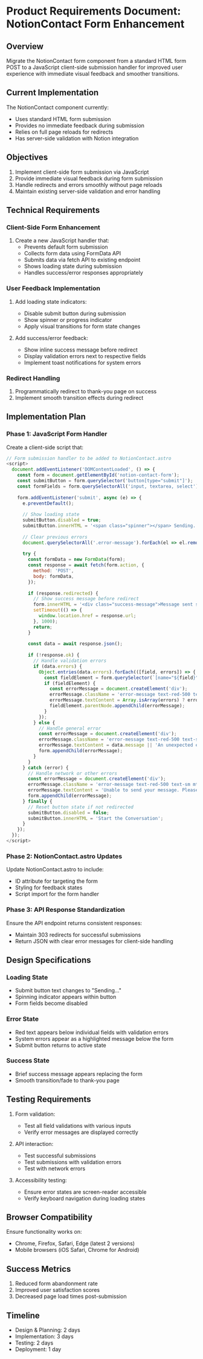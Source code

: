 # Product Requirements Document: NotionContact Form Enhancement

## Overview
Migrate the NotionContact form component from a standard HTML form POST to a JavaScript client-side submission handler for improved user experience with immediate visual feedback and smoother transitions.

## Current Implementation
The NotionContact component currently:
- Uses standard HTML form submission
- Provides no immediate feedback during submission
- Relies on full page reloads for redirects
- Has server-side validation with Notion integration

## Objectives
1. Implement client-side form submission via JavaScript
2. Provide immediate visual feedback during form submission
3. Handle redirects and errors smoothly without page reloads
4. Maintain existing server-side validation and error handling

## Technical Requirements

### Client-Side Form Enhancement
1. Create a new JavaScript handler that:
   - Prevents default form submission
   - Collects form data using FormData API
   - Submits data via fetch API to existing endpoint
   - Shows loading state during submission
   - Handles success/error responses appropriately

### User Feedback Implementation
1. Add loading state indicators:
   - Disable submit button during submission
   - Show spinner or progress indicator
   - Apply visual transitions for form state changes

2. Add success/error feedback:
   - Show inline success message before redirect
   - Display validation errors next to respective fields
   - Implement toast notifications for system errors

### Redirect Handling
1. Programmatically redirect to thank-you page on success
2. Implement smooth transition effects during redirect

## Implementation Plan

### Phase 1: JavaScript Form Handler
Create a client-side script that:
```javascript
// Form submission handler to be added to NotionContact.astro
<script>
  document.addEventListener('DOMContentLoaded', () => {
    const form = document.getElementById('notion-contact-form');
    const submitButton = form.querySelector('button[type="submit"]');
    const formFields = form.querySelectorAll('input, textarea, select');
    
    form.addEventListener('submit', async (e) => {
      e.preventDefault();
      
      // Show loading state
      submitButton.disabled = true;
      submitButton.innerHTML = '<span class="spinner"></span> Sending...';
      
      // Clear previous errors
      document.querySelectorAll('.error-message').forEach(el => el.remove());
      
      try {
        const formData = new FormData(form);
        const response = await fetch(form.action, {
          method: 'POST',
          body: formData,
        });
        
        if (response.redirected) {
          // Show success message before redirect
          form.innerHTML = '<div class="success-message">Message sent successfully! Redirecting...</div>';
          setTimeout(() => {
            window.location.href = response.url;
          }, 1000);
          return;
        }
        
        const data = await response.json();
        
        if (!response.ok) {
          // Handle validation errors
          if (data.errors) {
            Object.entries(data.errors).forEach(([field, errors]) => {
              const fieldElement = form.querySelector(`[name="${field}"]`);
              if (fieldElement) {
                const errorMessage = document.createElement('div');
                errorMessage.className = 'error-message text-red-500 text-sm mt-1';
                errorMessage.textContent = Array.isArray(errors) ? errors[0] : errors;
                fieldElement.parentNode.appendChild(errorMessage);
              }
            });
          } else {
            // Handle general error
            const errorMessage = document.createElement('div');
            errorMessage.className = 'error-message text-red-500 text-sm mt-4';
            errorMessage.textContent = data.message || 'An unexpected error occurred. Please try again.';
            form.appendChild(errorMessage);
          }
        }
      } catch (error) {
        // Handle network or other errors
        const errorMessage = document.createElement('div');
        errorMessage.className = 'error-message text-red-500 text-sm mt-4';
        errorMessage.textContent = 'Unable to send your message. Please try again later.';
        form.appendChild(errorMessage);
      } finally {
        // Reset button state if not redirected
        submitButton.disabled = false;
        submitButton.innerHTML = 'Start the Conversation';
      }
    });
  });
</script>
```

### Phase 2: NotionContact.astro Updates
Update NotionContact.astro to include:
- ID attribute for targeting the form
- Styling for feedback states
- Script import for the form handler

### Phase 3: API Response Standardization
Ensure the API endpoint returns consistent responses:
- Maintain 303 redirects for successful submissions
- Return JSON with clear error messages for client-side handling

## Design Specifications

### Loading State
- Submit button text changes to "Sending..."
- Spinning indicator appears within button
- Form fields become disabled

### Error State
- Red text appears below individual fields with validation errors
- System errors appear as a highlighted message below the form
- Submit button returns to active state

### Success State
- Brief success message appears replacing the form
- Smooth transition/fade to thank-you page

## Testing Requirements
1. Form validation:
   - Test all field validations with various inputs
   - Verify error messages are displayed correctly

2. API interaction:
   - Test successful submissions
   - Test submissions with validation errors
   - Test with network errors

3. Accessibility testing:
   - Ensure error states are screen-reader accessible
   - Verify keyboard navigation during loading states

## Browser Compatibility
Ensure functionality works on:
- Chrome, Firefox, Safari, Edge (latest 2 versions)
- Mobile browsers (iOS Safari, Chrome for Android)

## Success Metrics
1. Reduced form abandonment rate
2. Improved user satisfaction scores
3. Decreased page load times post-submission

## Timeline
- Design & Planning: 2 days
- Implementation: 3 days
- Testing: 2 days
- Deployment: 1 day